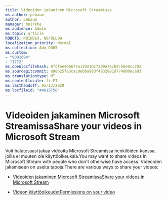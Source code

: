 ```yaml
---
title: Videoiden jakaminen Microsoft Streamissa
ms.author: pebaum
author: pebaum
manager: mnirkhe
ms.audience: Admin
ms.topic: article
ROBOTS: NOINDEX, NOFOLLOW
localization_priority: Normal
ms.collection: Adm_O365
ms.custom:
- "9001694"
- "3772"
ms.openlocfilehash: 0fdfee4e6675a12921dc7309a76cb9cb8e0cc292
ms.sourcegitcommit: a98b25fa3cac9ebba983f4932881d774880aca93
ms.translationtype: MT
ms.contentlocale: fi-FI
ms.lasthandoff: 05/13/2020
ms.locfileid: "44015758"
---
```

# <a name="share-your-videos-in-microsoft-stream"></a><span data-ttu-id="6e0f0-102">Videoiden jakaminen Microsoft Streamissa</span><span class="sxs-lookup"><span data-stu-id="6e0f0-102">Share your videos in Microsoft Stream</span></span>

<span data-ttu-id="6e0f0-103">Voit halutessasi jakaa videoita Microsoft Streamissa henkilöiden kanssa, joilla ei muuten ole käyttöoikeuksia.</span><span class="sxs-lookup"><span data-stu-id="6e0f0-103">You may want to share videos in Microsoft Stream with people who don't otherwise have access.</span></span> <span data-ttu-id="6e0f0-104">Videoiden jakamiseen on useita tapoja:</span><span class="sxs-lookup"><span data-stu-id="6e0f0-104">There are various ways to share your videos:</span></span>

- [<span data-ttu-id="6e0f0-105">Videoiden jakaminen Microsoft Streamissa</span><span class="sxs-lookup"><span data-stu-id="6e0f0-105">Share your videos in Microsoft Stream</span></span>](https://docs.microsoft.com/stream/portal-share-video)

- [<span data-ttu-id="6e0f0-106">Videon käyttöoikeudet</span><span class="sxs-lookup"><span data-stu-id="6e0f0-106">Permissions on your video</span></span>](https://docs.microsoft.com/stream/portal-share-video#permissions-on-your-video)
